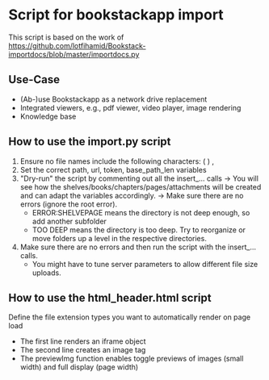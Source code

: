 # Script for bookstackapp import
This script is based on the work of https://github.com/lotfihamid/Bookstack-importdocs/blob/master/importdocs.py
## Use-Case
* (Ab-)use Bookstackapp as a network drive replacement 
* Integrated viewers, e.g., pdf viewer, video player, image rendering
* Knowledge base 

## How to use the import.py script
1. Ensure no file names include the following characters: ( ) ,
2. Set the correct path, url, token, base_path_len variables
3. "Dry-run" the script by commenting out all the insert_... calls
   -> You will see how the shelves/books/chapters/pages/attachments will be created and can adapt the variables accordingly.
   -> Make sure there are no errors (ignore the root error). 
    * ERROR:SHELVEPAGE means the directory is not deep enough, so add another subfolder
    * TOO DEEP means the directory is too deep. Try to reorganize or move folders up a level in the respective directories.
4. Make sure there are no errors and then run the script with the insert_... calls. 
   * You might have to tune server parameters to allow different file size uploads.

## How to use the html_header.html script
Define the file extension types you want to automatically render on page load
   * The first line renders an iframe object
   * The second line creates an image tag
   * The previewImg function enables toggle previews of images (small width) and full display (page width)